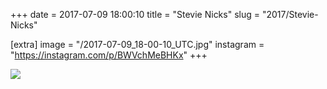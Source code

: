+++
date = 2017-07-09 18:00:10
title = "Stevie Nicks"
slug = "2017/Stevie-Nicks"

[extra]
image = "/2017-07-09_18-00-10_UTC.jpg"
instagram = "https://instagram.com/p/BWVchMeBHKx"
+++

<img src="/2017-07-09_18-00-10_UTC.jpg" />
